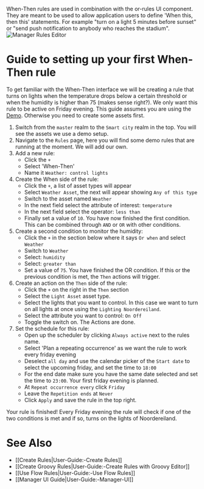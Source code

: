 When-Then rules are used in combination with the or-rules UI component. They are meant to be used to allow application users to define 'When this, then this' statements. For example "turn on a light 5 minutes before sunset" or "send push notification to anybody who reaches the stadium".
![Manager Rules Editor](https://github.com/openremote/Documentation/blob/master/manuscript/figures/Manager%20-%20When-Then%20Editor.png)

# Guide to setting up your first When-Then rule
To get familiar with the When-Then interface we will be creating a rule that turns on lights when the temperature drops below a certain threshold or when the humidity is higher than 75 (makes sense right?). We only want this rule to be active on Friday evening.
This guide assumes you are using the [Demo](https://openremote.io/demo/). Otherwise you need to create some assets first.

1. Switch from the `master` realm to the `Smart city` realm in the top. You will see the assets we use a demo setup. 
2. Navigate to the `Rules` page, here you will find some demo rules that are running at the moment. We will add our own.
3. Add a new rule:
   * Click the `+`
   * Select 'When-Then'
   * Name it `Weather: control lights`
4. Create the When side of the rule:
   * Click the `+`, a list of asset types will appear
   * Select `Weather Asset`, the next will appear showing `Any of this type`
   * Switch to the asset named `Weather`
   * In the next field select the attribute of interest: `temperature`
   * In the next field select the operator: `less than`
   * Finally set a value of `10`. You have now finished the first condition. This can be combined through `AND` or `OR` with other conditions.
5. Create a second condition to monitor the humidity:
   * Click the `+` in the section below where it says `Or when` and select `Weather`
   * Switch to `Weather`
   * Select: `humidity`
   * Select: `greater than`
   * Set a value of `75`. You have finished the OR condition. If this or the previous condition is met, the `Then` actions will trigger.
6. Create an action on the `Then` side of the rule:
   * Click the `+` on the right in the `Then` section
   * Select the `Light Asset` asset type.
   * Select the lights that you want to control. In this case we want to turn on all lights at once using the `Lighting Noordereiland`.
   * Select the attribute you want to control: `On Off`
   * Toggle the switch on. The Actions are done.
7. Set the schedule for this rule:
   * Open up the scheduler by clicking `Always active` next to the rules name.
   * Select 'Plan a repeating occurrence' as we want the rule to work every friday evening
   * Deselect `all day` and use the calendar picker of the `Start date` to select the upcoming friday, and set the time to `18:00`
   * For the end date make sure you have the same date selected and set the time to `23:00`. Your first friday evening is planned.
   * At `Repeat occurrence every` click `Friday`
   * Leave the `Repetition ends` at `Never`
   * Click `Apply` and save the rule in the top right.

Your rule is finished! Every Friday evening the rule will check if one of the two conditions is met and if so, turns on the lights of Noordereiland. 

# See Also

- [[Create Rules|User-Guide:-Create Rules]]
- [[Create Groovy Rules|User-Guide:-Create Rules with Groovy Editor]]
- [[Use Flow Rules|User-Guide:-Use Flow Rules]]
- [[Manager UI Guide|User-Guide:-Manager-UI]]
